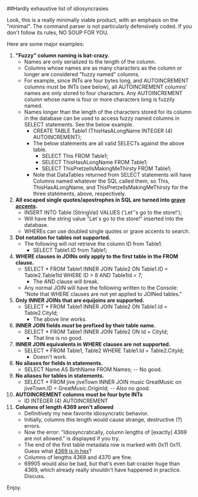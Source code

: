 ##Hardly exhaustive list of idiosyncrasies

Look, this is a really minimally viable product, with an emphasis on the "minimal".  The command parser is not particularly defensively coded.  If you don't follow its rules, NO SOUP FOR YOU.

Here are some major examples:

1. **"Fuzzy" column naming is bat-crazy.**
    * Names are only serialized to the length of the column.
    * Columns whose names are as many characters as the column or longer are considered "fuzzy named" columns.
    * For example, since INTs are four bytes long, and AUTOINCREMENT columns must be INTs (see below), all AUTOINCREMENT columns' names are only stored to four characters.  Any AUTOINCREMENT column whose name is four or more characters long is fuzzily named.
    * Names longer than the length of the characters stored for its column in the database can be used to access fuzzy named columns in SELECT statements.  See the below example.
        * CREATE TABLE Table1 (ThisHasALongName INTEGER (4) AUTOINCREMENT);
        * The below statements are all valid SELECTs against the above table.
            * SELECT This FROM Table1;
            * SELECT ThisHasALongName FROM Table1;
            * SELECT ThisPretzelIsMakingMeThirsty FROM Table1;
        * Note that DataTables returned from SELECT statements will have Columns named whatever the SQL called them, so This, ThisHasALongName, and ThisPretzelIsMakingMeThirsty for the three statements, above, respectively.  
2. **All escaped single quotes/apostrophes in SQL are turned into [grave accents](http://en.wikipedia.org/wiki/Grave_accent).**  
    * INSERT INTO Table (StringVal) VALUES ('Let''s go to the store!');
    * Will have the string value "Let`s go to the store!" inserted into the database.
    * WHEREs can use doubled single quotes or grave accents to search. 
3. **Dot notation for tables not supported.**
    * The following will *not* retrieve the column ID from Table1.
         * SELECT Table1.ID from Table1;
4. **WHERE clauses in JOINs only apply to the first table in the FROM clause.**
    * SELECT * FROM Table1 INNER JOIN Table2 ON Table1.ID = Table2.Table1Id WHERE ID > 8 AND Table1Id = 7;
        * The AND clause will break.
    * Any normal JOIN will have the following written to the Console: "Note that WHERE clauses are not yet applied to JOINed tables."
5. **Only INNER JOINs that are equijoins are supported.**
    * SELECT * FROM Table1 INNER JOIN Table2 ON Table1.Id = Table2.CityId;
    	* The above line works.
6. **INNER JOIN fields *must* be prefixed by their table name.**
    * SELECT * FROM Table1 INNER JOIN Table2 ON Id = CityId;
    	* That line is no good.
7. **INNER JOIN equivalents in WHERE clauses are not supported.**
    * SELECT * FROM Table1, Table2 WHERE Table1.Id = Table2.CityId;
    	* Doesn't work.
8. **No aliases for fields in statements.**
	* SELECT Name AS BirthName FROM Names; -- No good.
9. **No aliases for tables in statements.**
	* SELECT * FROM jive jiveTown INNER JOIN music GreatMusic on jiveTown.ID = GreatMusic.OriginId; -- Also no good.
10. **AUTOINCREMENT columns must be four byte INTs**
    * ID INTEGER (4) AUTOINCREMENT
11. **Columns of length 4369 aren't allowed**
    * Definitively my new favorite idiosyncratic behavior.
    * Initially, columns this length would cause strange, destructive (?) errors.
    * Now the error: "Idiosyncratically, column lengths of [exactly] 4369 are not allowed." is displayed if you try.
    * The end of the first table metadata row is marked with 0x11 0x11.  Guess what [4369 is in hex](http://lmgtfy.com/?q=4369+in+hexadecimal)?
    * Columns of lengths 4368 and 4370 are fine.
    * 69905 would also be bad, but that's even bat-crazier huge than 4369, which already really shouldn't have happened in practice.  Discuss. 


Enjoy.